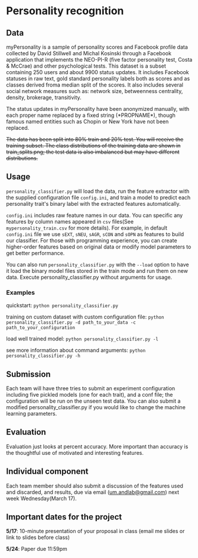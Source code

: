 # Personality recognition

## Data

myPersonality is a sample of personality scores and Facebook profile data collected by David Stillwell and Michal Kosinski through a Facebook application that implements the NEO-PI-R (five factor personality test, Costa & McCrae) and other psychological tests. This dataset is a subset containing 250 users and about 9900 status updates. It includes Facebook statuses in raw text, gold standard personality labels both as scores and as classes derived froma median split of the scores. It also includes several social network measures such as: network size, betweenness centrality, density, brokerage, transitivity.

The status updates in myPersonality have been anonymized manually, with each proper name replaced by a fixed string (\*PROPNAME\*), though famous named entities such as Chopin or New York have not been replaced.

~~The data has been split into 80% train and 20% test. You will receive the training subset. The class distributions of the training data are shown in train_splits.png; the test data is also imbalanced but may have different distributions.~~

## Usage

`personality_classifier.py` will load the data, run the feature extractor with the supplied configuration file `config.ini`, and train a model to predict each personality trait's binary label  with the extracted features automatically.

`config.ini` includes raw feature names in our data. You can specific any features by column names appeared in `csv` files(See `mypersonality_train.csv` for more details). For example, in default `config.ini` file we use `sEXT`, `sNEU`, `sAGR`, `sCON` and `sOPN` as features to build our classifier. For those with programming experience, you can create higher-order features based on original data or modify model parameters to get better performance.

You can also run `personality_classifier.py` with the `--load` option to have it load the binary model files stored in the train mode and run them on new data. Execute personality_classifier.py without arguments for usage.

### Examples

quickstart: `python personality_classifier.py`

training on custom dataset with custom configuration file: `python personality_classifier.py -d path_to_your_data -c path_to_your_configuration`

load well trained model: `python personality_classifier.py -l`

see more information about command arguments: `python personality_classifier.py -h`

## Submission

Each team will have three tries to submit an experiment configuration including five pickled models (one for each trait), and a conf file; the configuration will be run on the unseen test data. You can also submit a modified personality_classifier.py if you would like to change the machine learning parameters.

## Evaluation

Evaluation just looks at percent accuracy. More important than accuracy is the thoughtful use of motivated and interesting features.

## Individual component

Each team member should also submit a discussion of the features used and discarded, and results, due via email (um.andlab@gmail.com) next week Wednesday(March 17).

## Important dates for the project

**5/17**: 10-minute presentation of your proposal in class (email me slides or link to slides before class)

**5/24**: Paper due 11:59pm
